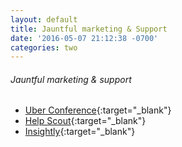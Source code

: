 ```yaml
---
layout: default
title: Jauntful marketing & Support
date: '2016-05-07 21:12:38 -0700'
categories: two
---
```


###### Jauntful marketing & support
*   [Uber Conference](http://www.uberconference.com/){:target="_blank"}
*   [Help Scout](https://secure.helpscout.net/dashboard/){:target="_blank"}
*   [Insightly](https://xj0i2ekm.insight.ly/){:target="_blank"}
